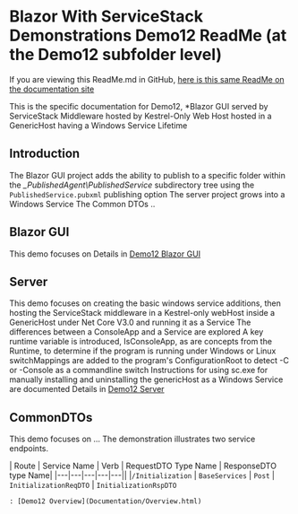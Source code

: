 # Blazor With ServiceStack Demonstrations Demo12 ReadMe (at the Demo12 subfolder level)
If you are viewing this ReadMe.md in GitHub, [here is this same ReadMe on the documentation site](ReadMe.html)

This is the specific documentation for Demo12, *Blazor GUI served by ServiceStack Middleware hosted by Kestrel-Only Web Host hosted in a GenericHost having a Windows Service Lifetime

## Introduction
The Blazor GUI project adds the ability to publish to a specific folder within the _\_PublishedAgent\PublishedService_ subdirectory tree using the `PublishedService.pubxml` publishing option
The server project grows into a Windows Service
The Common DTOs ..

## Blazor GUI
This demo focuses on 
Details in [Demo12 Blazor GUI](GUI/ReadMe.html)

## Server
This demo focuses on creating the basic windows service additions, then hosting the ServiceStack middleware in a Kestrel-only webHost inside a GenericHost under Net Core V3.0 and running it as a Service
The differences between a ConsoleApp and a Service are explored
A key runtime variable is introduced, IsConsoleApp, as are concepts from the Runtime, to determine if the program is running under Windows or Linux
switchMappings are added to the program's ConfigurationRoot to detect -C or -Console as a commandline switch
Instructions for using sc.exe for manually installing and uninstalling the genericHost as a Windows Service are documented 
Details in [Demo12 Server](Server/ReadMe.html)

## CommonDTOs
This demo focuses on ...
The demonstration illustrates two service endpoints. 

| Route | Service Name | Verb | RequestDTO Type Name | ResponseDTO type Name|
|---|---|---|---|---||
|`/Initialization` | `BaseServices` | `Post` | `InitializationReqDTO` | `InitializationRspDTO`

	
	: [Demo12 Overview](Documentation/Overview.html)
